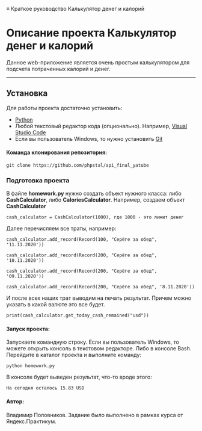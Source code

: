 ≡ Краткое руководство Калькулятор денег и калорий

# Описание проекта Калькулятор денег и калорий

Данное web-приложение является очень простым калькулятором для подсчета потраченных калорий и денег.

***

## Установка
Для работы проекта достаточно установить:
- [Python](https://www.python.org/)
- Любой текстовый редактор кода (опционально). Например, [Visual Studio Code](https://code.visualstudio.com/download)
- Если вы пользователь Windows, то нужно установить [Git](https://git-scm.com/)

#### Команда клонирования репозитория:
    git clone https://github.com/phpstal/api_final_yatube

### Подготовка проекта
В файле **homework.py** нужно создать объект нужного класса: либо **CashCalculator**, либо **CaloriesCalculator**.
Например, создаем объект **CashCalculator**
    
    cash_calculator = CashCalculator(1000), где 1000 - это лимит денег
Далее перечисляем все траты, например:
```
cash_calculator.add_record(Record(100, "Серёге за обед", '11.11.2020'))

cash_calculator.add_record(Record(200, "Серёге за обед", '10.11.2020'))

cash_calculator.add_record(Record(200, "Серёге за обед", '09.11.2020'))

cash_calculator.add_record(Record(200, "Серёге за обед", '8.11.2020'))
```
И после всех наших трат выводим на печать результат. Причем можно указать в какой валюте это все будет.

    print(cash_calculator.get_today_cash_remained("usd"))

#### Запуск проекта:
Запускаете командную строку. Если вы пользователь Windows, то можете открыть консоль в текстовом редакторе. Либо в консоле Bash. Перейдите в каталог проекта и выполните команду:

    python homework.py

В консоле будет выведен результат, что-то вроде этого:

    На сегодня осталось 15.83 USD
    
#### Автор:
Владимир Половников. Задание было выполнено в рамках курса от Яндекс.Практикум.